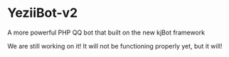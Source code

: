 # YeziiBot-v2
A more powerful PHP QQ bot that built on the new kjBot framework

We are still working on it! It will not be functioning properly yet, but it will!
